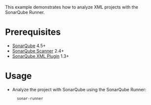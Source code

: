 This example demonstrates how to analyze XML projects with the SonarQube Runner.

Prerequisites
=============
* [SonarQube](http://www.sonarsource.org/downloads/) 4.5+
* [SonarQube Scanner](http://docs.sonarqube.org/display/SONAR/Analyzing+with+SonarQube+Scanner) 2.4+
* [SonarQube XML Plugin](http://docs.sonarqube.org/display/PLUG/XML+Plugin) 1.3+

Usage
=====
* Analyze the project with SonarQube using the SonarQube Runner:

        sonar-runner
